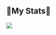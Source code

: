 ## 🔹My Stats🔹
![](https://github-readme-streak-stats.herokuapp.com/?user=KsQRooW)

<!---
[![codewars](https://www.codewars.com/users/KsQRooW/badges/large)](https://www.codewars.com/users/KsQRooW) 
-->
